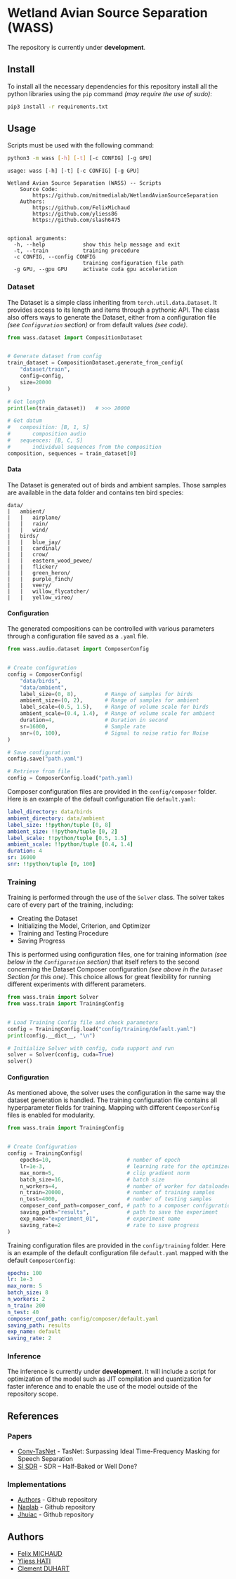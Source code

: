 # Wetland Avian Source Separation (WASS)

The repository is currently under **development**.

## Install

To install all the necessary dependencies for this repository install all the python libraries using the `pip` command *(may require the use of sudo)*:
```bash
pip3 install -r requirements.txt
```

## Usage

Scripts must be used with the following command:
```bash
python3 -m wass [-h] [-t] [-c CONFIG] [-g GPU]
```

```
usage: wass [-h] [-t] [-c CONFIG] [-g GPU]

Wetland Avian Source Separation (WASS) -- Scripts
	Source Code:
		https://github.com/mitmedialab/WetlandAvianSourceSeparation
	Authors:
		https://github.com/FelixMichaud
		https://github.com/yliess86
		https://github.com/slash6475
    

optional arguments:
  -h, --help            show this help message and exit
  -t, --train           training procedure
  -c CONFIG, --config CONFIG
                        training configuration file path
  -g GPU, --gpu GPU     activate cuda gpu acceleration
```

### Dataset

The Dataset is a simple class inheriting from `torch.util.data.Dataset`. It provides access to its length and items through a pythonic API. The class also offers ways to generate the Dataset, either from a configuration file *(see `Configuration` section)* or from default values *(see code)*.

```python
from wass.dataset import CompositionDataset


# Generate dataset from config
train_dataset = CompositionDataset.generate_from_config(
    "dataset/train",
    config=config,
    size=20000
)

# Get length
print(len(train_dataset))   # >>> 20000

# Get datum
#   composition: [B, 1, S]
#       composition audio 
#   sequences: [B, C, S]
#       individual sequences from the composition
composition, sequences = train_dataset[0]
```

#### Data

The Dataset is generated out of birds and ambient samples. Those samples are 
available in the data folder and contains ten bird species:

```
data/
|   ambient/
|   |   airplane/
|   |   rain/
|   |   wind/
|   birds/
|   |   blue_jay/
|   |   cardinal/
|   |   crow/
|   |   eastern_wood_pewee/
|   |   flicker/
|   |   green_heron/
|   |   purple_finch/
|   |   veery/
|   |   willow_flycatcher/
|   |   yellow_vireo/
```

#### Configuration

The generated compositions can be controlled with various parameters through a configuration file saved as a `.yaml` file.

```python
from wass.audio.dataset import ComposerConfig


# Create configuration
config = ComposerConfig(
    "data/birds",
    "data/ambient",
    label_size=(0, 8),         # Range of samples for birds
    ambient_size=(0, 2),       # Range of samples for ambient
    label_scale=(0.5, 1.5),    # Range of volume scale for birds
    ambient_scale=(0.4, 1.4),  # Range of volume scale for ambient
    duration=4,                # Duration in second
    sr=16000,                  # Sample rate
    snr=(0, 100),              # Signal to noise ratio for Noise
)

# Save configuration
config.save("path.yaml")

# Retrieve from file
config = ComposerConfig.load("path.yaml)
```

Composer configuration files are provided in the `config/composer` folder. Here is an example of the default configuration file `default.yaml`:

```yaml
label_directory: data/birds
ambient_directory: data/ambient
label_size: !!python/tuple [0, 8]
ambient_size: !!python/tuple [0, 2]
label_scale: !!python/tuple [0.5, 1.5]
ambient_scale: !!python/tuple [0.4, 1.4]
duration: 4
sr: 16000
snr: !!python/tuple [0, 100]
```

### Training

Training is performed through the use of the `Solver` class. The solver takes care of every part of the training, including:
- Creating the Dataset
- Initializing the Model, Criterion, and Optimizer
- Training and Testing Procedure
- Saving Progress

This is performed using configuration files, one for training information *(see below in the `Configuration` section)* that itself refers to the second concerning the Dataset Composer configuration *(see above in the `Dataset` Section for this one)*. This choice allows for great flexibility for running different experiments with different parameters.

```python
from wass.train import Solver
from wass.train import TrainingConfig


# Load Training Config file and check parameters
config = TrainingConfig.load("config/training/default.yaml")
print(config.__dict__, "\n")

# Initialize Solver with config, cuda support and run
solver = Solver(config, cuda=True)
solver()
```

#### Configuration

As mentioned above, the solver uses the configuration in the same way the dataset generation is handled. The training configuration file contains all hyperparameter fields for training. Mapping with different `ComposerConfig` files is enabled for modularity.

```python
from wass.train import TrainingConfig


# Create Configuration
config = TrainingConfig(
    epochs=10,                        # number of epoch
    lr=1e-3,                          # learning rate for the optimizer
    max_norm=5,                       # clip gradient norm
    batch_size=16,                    # batch size
    n_workers=4,                      # number of worker for dataloader
    n_train=20000,                    # number of training samples
    n_test=4000,                      # number of testing samples
    composer_conf_path=composer_conf, # path to a composer configuration
    saving_path="results",            # path to save the experiment
    exp_name="experiment_01",         # experiment name
    saving_rate=2                     # rate to save progress
)
```

Training configuration files are provided in the `config/training` folder. Here is an example of the default configuration file `default.yaml` mapped with the default `ComposerConfig`:

```yaml
epochs: 100
lr: 1e-3
max_norm: 5
batch_size: 8
n_workers: 2
n_train: 200
n_test: 40
composer_conf_path: config/composer/default.yaml
saving_path: results
exp_name: default
saving_rate: 2
```

### Inference

The inference is currently under **development**.
It will include a script for optimization of the model such as JIT compilation and quantization for faster inference and to enable the use of the model outside of the repository scope.

## References

### Papers
- [Conv-TasNet] - TasNet: Surpassing Ideal Time-Frequency Masking for Speech Separation
- [SI SDR] - SDR – Half-Baked or Well Done?

### Implementations
- [Authors] - Github repository
- [Naplab] - Github repository
- [Jhuiac] - Github repository

[Conv-TasNet]: https://arxiv.org/abs/1809.07454
[SI SDR]: https://arxiv.org/pdf/1811.02508.pdf
[Authors]: https://github.com/kaituoxu/Conv-TasNet
[Naplab]: https://github.com/naplab/Conv-TasNet
[Jhuiac]: https://github.com/jhuiac/conv-tas-net

## Authors

- [Felix MICHAUD]
- [Yliess HATI]
- [Clement DUHART]

[Felix MICHAUD]: https://github.com/FelixMichaud
[Yliess HATI]: https://github.com/yliess86
[Clement DUHART]: https://github.com/slash6475
